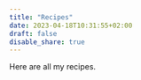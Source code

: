 ```yaml
---
title: "Recipes"
date: 2023-04-18T10:31:55+02:00
draft: false
disable_share: true
---
```


Here are all my recipes.